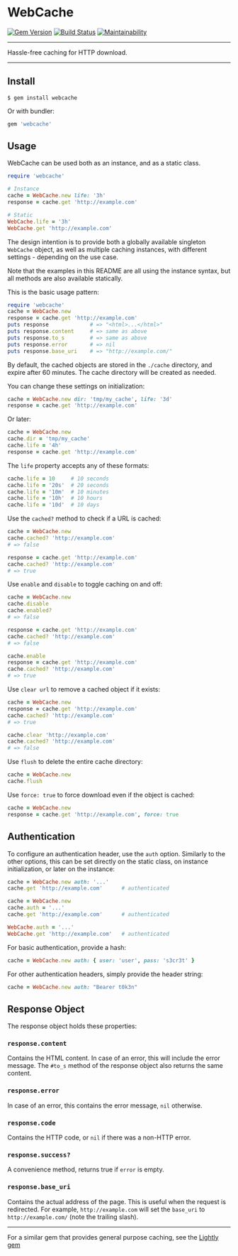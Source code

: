 WebCache
==================================================

[![Gem Version](https://badge.fury.io/rb/webcache.svg)](https://badge.fury.io/rb/webcache)
[![Build Status](https://github.com/DannyBen/webcache/workflows/Test/badge.svg)](https://github.com/DannyBen/webcache/actions?query=workflow%3ATest)
[![Maintainability](https://api.codeclimate.com/v1/badges/022f555211d47d655988/maintainability)](https://codeclimate.com/github/DannyBen/webcache/maintainability)

---

Hassle-free caching for HTTP download.

---

Install
--------------------------------------------------

```
$ gem install webcache
```

Or with bundler:

```ruby
gem 'webcache'
```

Usage
--------------------------------------------------

WebCache can be used both as an instance, and as a static class.

```ruby
require 'webcache'

# Instance
cache = WebCache.new life: '3h'
response = cache.get 'http://example.com'

# Static
WebCache.life = '3h'
WebCache.get 'http://example.com'
```

The design intention is to provide both a globally available singleton
`WebCache` object, as well as multiple caching instances, with different
settings - depending on the use case.

Note that the examples in this README are all using the instance syntax, but
all methods are also available statically.

This is the basic usage pattern:

```ruby
require 'webcache'
cache = WebCache.new
response = cache.get 'http://example.com'
puts response             # => "<html>...</html>"
puts response.content     # => same as above
puts response.to_s        # => same as above
puts response.error       # => nil
puts response.base_uri    # => "http://example.com/"
```

By default, the cached objects are stored in the `./cache` directory, and
expire after 60 minutes. The cache directory will be created as needed.

You can change these settings on initialization:

```ruby
cache = WebCache.new dir: 'tmp/my_cache', life: '3d'
response = cache.get 'http://example.com'
```

Or later:

```ruby
cache = WebCache.new
cache.dir = 'tmp/my_cache'
cache.life = '4h'
response = cache.get 'http://example.com'
```

The `life` property accepts any of these formats:

```ruby
cache.life = 10     # 10 seconds
cache.life = '20s'  # 20 seconds
cache.life = '10m'  # 10 minutes
cache.life = '10h'  # 10 hours
cache.life = '10d'  # 10 days
```

Use the `cached?` method to check if a URL is cached:

```ruby
cache = WebCache.new
cache.cached? 'http://example.com'
# => false

response = cache.get 'http://example.com'
cache.cached? 'http://example.com'
# => true
```

Use `enable` and `disable` to toggle caching on and off:

```ruby
cache = WebCache.new
cache.disable
cache.enabled? 
# => false

response = cache.get 'http://example.com'
cache.cached? 'http://example.com'
# => false

cache.enable
response = cache.get 'http://example.com'
cache.cached? 'http://example.com'
# => true
```

Use `clear url` to remove a cached object if it exists:

```ruby
cache = WebCache.new
response = cache.get 'http://example.com'
cache.cached? 'http://example.com'
# => true

cache.clear 'http://example.com'
cache.cached? 'http://example.com'
# => false
```

Use `flush` to delete the entire cache directory:

```ruby
cache = WebCache.new
cache.flush
```

Use `force: true` to force download even if the object is cached:

```ruby
cache = WebCache.new
response = cache.get 'http://example.com', force: true
```

Authentication
--------------------------------------------------

To configure an authentication header, use the `auth` option. Similarly to
the other options, this can be set directly on the static class, on instance
initialization, or later on the instance:

```ruby
cache = WebCache.new auth: '...'
cache.get 'http://example.com'      # authenticated

cache = WebCache.new
cache.auth = '...'
cache.get 'http://example.com'      # authenticated

WebCache.auth = '...'
WebCache.get 'http://example.com'   # authenticated
```

For basic authentication, provide a hash:

```ruby
cache = WebCache.new auth: { user: 'user', pass: 's3cr3t' }
```

For other authentication headers, simply provide the header string:

```ruby
cache = WebCache.new auth: "Bearer t0k3n"
```



Response Object
--------------------------------------------------

The response object holds these properties:

### `response.content`

Contains the HTML content. In case of an error, this will include the
error message. The `#to_s` method of the response object also returns
the same content.


### `response.error`

In case of an error, this contains the error message, `nil` otherwise.

### `response.code`

Contains the HTTP code, or `nil` if there was a non-HTTP error.

### `response.success?`

A convenience method, returns true if `error` is empty.

### `response.base_uri`

Contains the actual address of the page. This is useful when the request
is redirected. For example, `http://example.com` will set the 
`base_uri` to `http://example.com/` (note the trailing slash).


---

For a similar gem that provides general purpose caching, see the 
[Lightly gem][2]


[1]: http://ruby-doc.org/stdlib-2.0.0/libdoc/open-uri/rdoc/OpenURI/OpenRead.html#method-i-open
[2]: https://github.com/DannyBen/lightly
